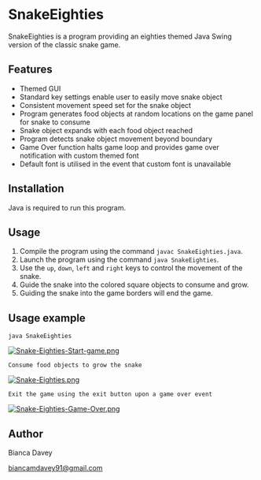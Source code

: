 # SnakeEighties

SnakeEighties is a program providing an eighties themed Java Swing version of the classic snake game.

## Features

* Themed GUI
* Standard key settings enable user to easily move snake object
* Consistent movement speed set for the snake object
* Program generates food objects at random locations on the game panel for snake to consume
* Snake object expands with each food object reached
* Program detects snake object movement beyond boundary
* Game Over function halts game loop and provides game over notification with custom themed font
* Default font is utilised in the event that custom font is unavailable

## Installation

Java is required to run this program.

## Usage

1. Compile the program using the command `javac SnakeEighties.java`.
2. Launch the program using the command `java SnakeEighties`.
3. Use the `up`, `down`, `left` and `right` keys to control the movement of the snake.
4. Guide the snake into the colored square objects to consume and grow.
5. Guiding the snake into the game borders will end the game.

## Usage example

```
java SnakeEighties
```
[![Snake-Eighties-Start-game.png](https://i.postimg.cc/YqXm9VFJ/Snake-Eighties-Start-game.png)](https://postimg.cc/nCDLS30k)

```
Consume food objects to grow the snake
```
[![Snake-Eighties.png](https://i.postimg.cc/SsWMxxLr/Snake-Eighties.png)](https://postimg.cc/5Y20P1RY)
```
Exit the game using the exit button upon a game over event
```
[![Snake-Eighties-Game-Over.png](https://i.postimg.cc/2yGLn9KL/Snake-Eighties-Game-Over.png)](https://postimg.cc/T5yP60GT)


## Author

Bianca Davey 

biancamdavey91@gmail.com

